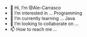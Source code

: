 - 👋 Hi, I’m @Ale-Carrasco
- 👀 I’m interested in ... Programming 
- 🌱 I’m currently learning ... Java
- 💞️ I’m looking to collaborate on ... 
- 📫 How to reach me ...

<!---
Ale-Carrasco/Ale-Carrasco is a ✨ special ✨ repository because its `README.md` (this file) appears on your GitHub profile.
You can click the Preview link to take a look at your changes.
--->
